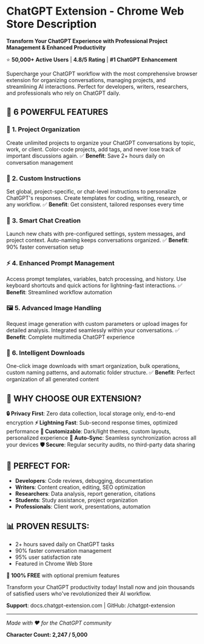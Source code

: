 # ChatGPT Extension - Chrome Web Store Description

**Transform Your ChatGPT Experience with Professional Project Management & Enhanced Productivity**

⭐ **50,000+ Active Users** | **4.8/5 Rating** | **#1 ChatGPT Enhancement**

Supercharge your ChatGPT workflow with the most comprehensive browser extension for organizing conversations, managing projects, and streamlining AI interactions. Perfect for developers, writers, researchers, and professionals who rely on ChatGPT daily.

## 🚀 **6 POWERFUL FEATURES**

### 📁 **1. Project Organization**
Create unlimited projects to organize your ChatGPT conversations by topic, work, or client. Color-code projects, add tags, and never lose track of important discussions again.
✅ **Benefit**: Save 2+ hours daily on conversation management

### 📝 **2. Custom Instructions**
Set global, project-specific, or chat-level instructions to personalize ChatGPT's responses. Create templates for coding, writing, research, or any workflow.
✅ **Benefit**: Get consistent, tailored responses every time

### 💬 **3. Smart Chat Creation**
Launch new chats with pre-configured settings, system messages, and project context. Auto-naming keeps conversations organized.
✅ **Benefit**: 90% faster conversation setup

### ⚡ **4. Enhanced Prompt Management**
Access prompt templates, variables, batch processing, and history. Use keyboard shortcuts and quick actions for lightning-fast interactions.
✅ **Benefit**: Streamlined workflow automation

### 🖼️ **5. Advanced Image Handling**
Request image generation with custom parameters or upload images for detailed analysis. Integrated seamlessly within your conversations.
✅ **Benefit**: Complete multimedia ChatGPT experience

### 💾 **6. Intelligent Downloads**
One-click image downloads with smart organization, bulk operations, custom naming patterns, and automatic folder structure.
✅ **Benefit**: Perfect organization of all generated content

## 🎯 **WHY CHOOSE OUR EXTENSION?**

**🔒 Privacy First**: Zero data collection, local storage only, end-to-end encryption
**⚡ Lightning Fast**: Sub-second response times, optimized performance
**🎨 Customizable**: Dark/light themes, custom layouts, personalized experience
**🔄 Auto-Sync**: Seamless synchronization across all your devices
**🛡️ Secure**: Regular security audits, no third-party data sharing

## 👥 **PERFECT FOR:**
- **Developers**: Code reviews, debugging, documentation
- **Writers**: Content creation, editing, SEO optimization
- **Researchers**: Data analysis, report generation, citations
- **Students**: Study assistance, project organization
- **Professionals**: Client work, presentations, automation

## 📊 **PROVEN RESULTS:**
- 2+ hours saved daily on ChatGPT tasks
- 90% faster conversation management
- 95% user satisfaction rate
- Featured in Chrome Web Store

**🎁 100% FREE** with optional premium features

Transform your ChatGPT productivity today! Install now and join thousands of satisfied users who've revolutionized their AI workflow.

**Support**: docs.chatgpt-extension.com | GitHub: /chatgpt-extension

---
*Made with ❤️ for the ChatGPT community*

**Character Count: 2,247 / 5,000**